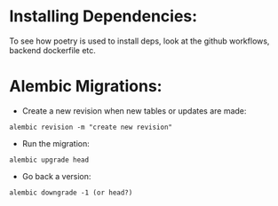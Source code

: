 # Installing Dependencies:
To see how poetry is used to install deps, look at the github workflows, backend dockerfile etc.

# Alembic Migrations:

- Create a new revision when new tables or updates are made:

`alembic revision -m "create new revision"`

- Run the migration:

`alembic upgrade head`

- Go back a version:

`alembic downgrade -1 (or head?)`